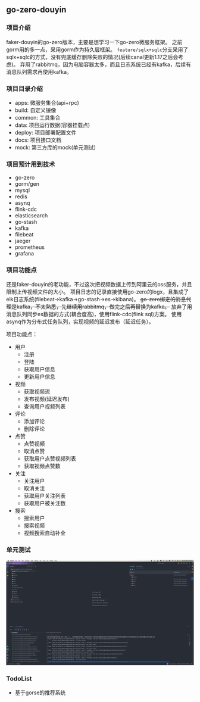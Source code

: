 ## go-zero-douyin

### 项目介绍
faker-douyin的go-zero版本，主要是想学习一下go-zero微服务框架。
之前gorm用的多一点，采用gorm作为持久层框架。
`feature/sqlx+sqlc`分支采用了sqlx+sqlc的方式，没有兜底缓存删除失败的情况(后续canal更新1.17之后会考虑)。
弃用了rabbitmq，因为电脑容器太多，而且日志系统已经有kafka，后续有消息队列需求再使用kafka。

### 项目目录介绍
- apps: 微服务集合(api+rpc)
- build: 自定义镜像
- common: 工具集合
- data: 项目运行数据(容器挂载点)
- deploy: 项目部署配置文件
- docs: 项目接口文档
- mock: 第三方库的mock(单元测试)

### 项目预计用到技术
- go-zero
- gorm/gen
- mysql
- redis
- asynq
- flink-cdc
- elasticsearch
- go-stash
- kafka
- filebeat
- jaeger
- prometheus
- grafana

### 项目功能点
还是faker-douyin的老功能，不过这次把视频数据上传到阿里云的oss服务，并且限制上传视频文件的大小。
项目日志的记录直接使用go-zero的logx，且集成了elk日志系统(filebeat->kafka->go-stash->es->kibana)。
~~go-zero绑定的消息代理是kafka，不太熟悉，先继续用rabbitmq，做完之后再替换为kafka。~~
放弃了用消息队列同步es数据的方式(耦合度高)，使用flink-cdc(flink sql)方案。
使用asynq作为分布式任务队列，实现视频的延迟发布（延迟任务）。

项目功能点：
- 用户
    - 注册
    - 登陆
    - 获取用户信息
    - 更新用户信息
- 视频
    - 获取视频流
    - 发布视频(延迟发布)
    - 查询用户视频列表
- 评论
    - 添加评论
    - 删除评论
- 点赞
    - 点赞视频
    - 取消点赞
    - 获取用户点赞视频列表
    - 获取视频点赞数
- 关注
    - 关注用户
    - 取消关注
    - 获取用户关注列表
    - 获取用户被关注数
- 搜索
    - 搜索用户
    - 搜索视频
    - 视频搜索自动补全

### 单元测试
![](./docs/unittest.png)

### TodoList
- 基于gorse的推荐系统

